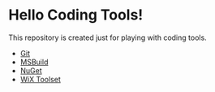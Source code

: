 # Hello Coding Tools!
This repository is created just for playing with coding tools.

* [Git](https://github.com/chovanj/Tooling/tree/master/Git)
* [MSBuild](https://github.com/chovanj/Tooling/tree/master/MSBuild)
* [NuGet](https://github.com/chovanj/Tooling/tree/master/NuGet)
* [WiX Toolset](https://github.com/chovanj/Tooling/tree/master/WiXToolset)
